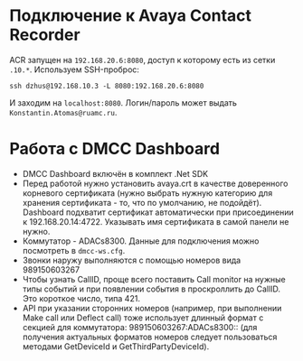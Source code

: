 # Подключение к Avaya Contact Recorder

ACR запущен на `192.168.20.6:8080`, доступ к которому есть из сетки `.10.*`.
Используем SSH-проброс:

    ssh dzhus@192.168.10.3 -L 8080:192.168.20.6:8080

И заходим на `localhost:8080`. Логин/пароль может выдать `Konstantin.Atomas@ruamc.ru`.

# Работа с DMCC Dashboard

- DMCC Dashboard включён в комплект .Net SDK
- Перед работой нужно установить avaya.crt в качестве доверенного корневого сертификата (нужно выбрать нужную категорию для хранения сертификата - то, что по умолчанию, не подойдёт). Dashboard подхватит сертификат автоматически при присоединении к 192.168.20.14:4722. Указывать имя сертификата в самой панели не нужно. 
- Коммутатор - ADACs8300. Данные для подключения можно посмотреть в `dmcc-ws.cfg`.
- Звонки наружу выполняются с помощью номеров вида 989150603267
- Чтобы узнать CallID, проще всего поставить Call monitor на нужные типы событий и при появлении события в проскроллить до CallID. Это короткое число, типа 421.
- API при указании сторонних номеров (например, при выполнении Make call или Deflect call) тоже использует длинный формат с секцией для коммутатора: 989150603267:ADACs8300:: (для получения актуальных форматов номеров следует пользоваться методами GetDeviceId и GetThirdPartyDeviceId).
